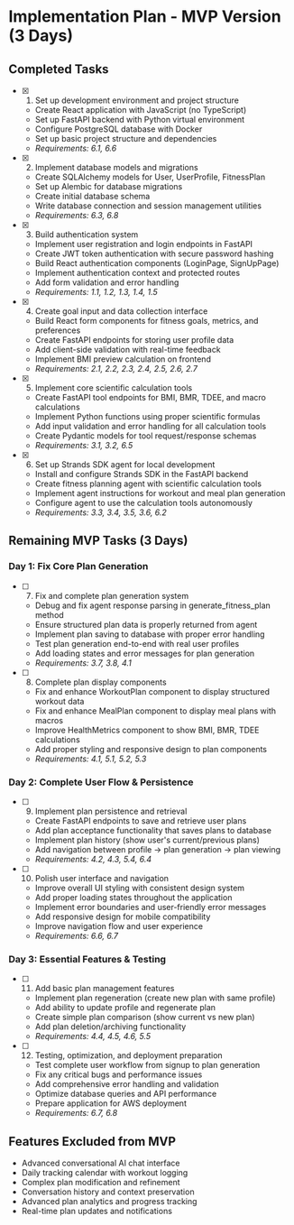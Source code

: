 # Implementation Plan - MVP Version (3 Days)

## Completed Tasks
- [x] 1. Set up development environment and project structure
  - Create React application with JavaScript (no TypeScript)
  - Set up FastAPI backend with Python virtual environment
  - Configure PostgreSQL database with Docker
  - Set up basic project structure and dependencies
  - _Requirements: 6.1, 6.6_

- [x] 2. Implement database models and migrations
  - Create SQLAlchemy models for User, UserProfile, FitnessPlan
  - Set up Alembic for database migrations
  - Create initial database schema
  - Write database connection and session management utilities
  - _Requirements: 6.3, 6.8_

- [x] 3. Build authentication system
  - Implement user registration and login endpoints in FastAPI
  - Create JWT token authentication with secure password hashing
  - Build React authentication components (LoginPage, SignUpPage)
  - Implement authentication context and protected routes
  - Add form validation and error handling
  - _Requirements: 1.1, 1.2, 1.3, 1.4, 1.5_

- [x] 4. Create goal input and data collection interface
  - Build React form components for fitness goals, metrics, and preferences
  - Create FastAPI endpoints for storing user profile data
  - Add client-side validation with real-time feedback
  - Implement BMI preview calculation on frontend
  - _Requirements: 2.1, 2.2, 2.3, 2.4, 2.5, 2.6, 2.7_

- [x] 5. Implement core scientific calculation tools
  - Create FastAPI tool endpoints for BMI, BMR, TDEE, and macro calculations
  - Implement Python functions using proper scientific formulas
  - Add input validation and error handling for all calculation tools
  - Create Pydantic models for tool request/response schemas
  - _Requirements: 3.1, 3.2, 6.5_

- [x] 6. Set up Strands SDK agent for local development
  - Install and configure Strands SDK in the FastAPI backend
  - Create fitness planning agent with scientific calculation tools
  - Implement agent instructions for workout and meal plan generation
  - Configure agent to use the calculation tools autonomously
  - _Requirements: 3.3, 3.4, 3.5, 3.6, 6.2_

## Remaining MVP Tasks (3 Days)

### Day 1: Fix Core Plan Generation
- [ ] 7. Fix and complete plan generation system
  - Debug and fix agent response parsing in generate_fitness_plan method
  - Ensure structured plan data is properly returned from agent
  - Implement plan saving to database with proper error handling
  - Test plan generation end-to-end with real user profiles
  - Add loading states and error messages for plan generation
  - _Requirements: 3.7, 3.8, 4.1_

- [ ] 8. Complete plan display components
  - Fix and enhance WorkoutPlan component to display structured workout data
  - Fix and enhance MealPlan component to display meal plans with macros
  - Improve HealthMetrics component to show BMI, BMR, TDEE calculations
  - Add proper styling and responsive design to plan components
  - _Requirements: 4.1, 5.1, 5.2, 5.3_

### Day 2: Complete User Flow & Persistence
- [ ] 9. Implement plan persistence and retrieval
  - Create FastAPI endpoints to save and retrieve user plans
  - Add plan acceptance functionality that saves plans to database
  - Implement plan history (show user's current/previous plans)
  - Add navigation between profile → plan generation → plan viewing
  - _Requirements: 4.2, 4.3, 5.4, 6.4_

- [ ] 10. Polish user interface and navigation
  - Improve overall UI styling with consistent design system
  - Add proper loading states throughout the application
  - Implement error boundaries and user-friendly error messages
  - Add responsive design for mobile compatibility
  - Improve navigation flow and user experience
  - _Requirements: 6.6, 6.7_

### Day 3: Essential Features & Testing
- [ ] 11. Add basic plan management features
  - Implement plan regeneration (create new plan with same profile)
  - Add ability to update profile and regenerate plan
  - Create simple plan comparison (show current vs new plan)
  - Add plan deletion/archiving functionality
  - _Requirements: 4.4, 4.5, 4.6, 5.5_

- [ ] 12. Testing, optimization, and deployment preparation
  - Test complete user workflow from signup to plan generation
  - Fix any critical bugs and performance issues
  - Add comprehensive error handling and validation
  - Optimize database queries and API performance
  - Prepare application for AWS deployment
  - _Requirements: 6.7, 6.8_

## Features Excluded from MVP
- Advanced conversational AI chat interface
- Daily tracking calendar with workout logging
- Complex plan modification and refinement
- Conversation history and context preservation
- Advanced plan analytics and progress tracking
- Real-time plan updates and notifications